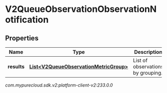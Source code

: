 # V2QueueObservationObservationNotification


## Properties

| Name | Type | Description | Notes |
| ------------ | ------------- | ------------- | ------------- |
| **results** | [**List&lt;V2QueueObservationMetricGroup&gt;**](V2QueueObservationMetricGroup) | List of observations by grouping. |  [optional] |




_com.mypurecloud.sdk.v2:platform-client-v2:233.0.0_

